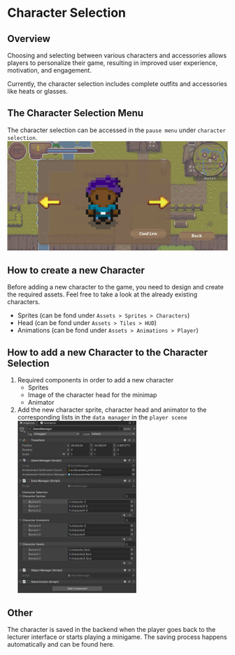 # Character Selection

## Overview

Choosing and selecting between various characters and accessories allows players to personalize their game, resulting in improved user experience, motivation, and engagement.

Currently, the character selection includes complete outfits and accessories like heats or glasses.

## The Character Selection Menu

The character selection can be accessed in the `pause menu` under `character selection`.
<img src="assets/character-selection-menu.webp" width="700">

## How to create a new Character

Before adding a new character to the game, you need to design and create the required assets. Feel free to take a look at the already existing characters.

- Sprites (can be fond under `Assets > Sprites > Characters`)
- Head (can be fond under `Assets > Tiles > HUD`)
- Animations (can be fond under `Assets > Animations > Player`)

## How to add a new Character to the Character Selection

1. Required components in order to add a new character
   - Sprites
   - Image of the character head for the minimap
   - Animator 
2. Add the new character sprite, character head and animator to the corresponding lists in the `data manager` in the `player scene`
    <img src="assets/add-character-to-data-manager.webp" width="271">

## Other 

The character is saved in the backend when the player goes back to the lecturer interface or starts playing a minigame. The saving process happens automatically and can be found here.

